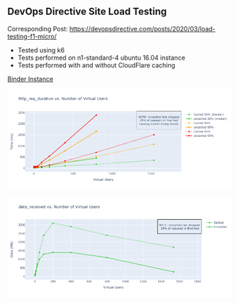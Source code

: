 ## DevOps Directive Site Load Testing

Corresponding Post: https://devopsdirective.com/posts/2020/03/load-testing-f1-micro/

- Tested using k6
- Tests performed on n1-standard-4 ubuntu 16.04 instance
- Tests performed with and without CloudFlare caching

[Binder Instance](https://mybinder.org/v2/gh/sidpalas/f1-micro-caddy-benchmark/master?filepath=plotting-load-test-results.ipynb)

![request duration](./http_req_duration.png)

![data received](./data_received.png)